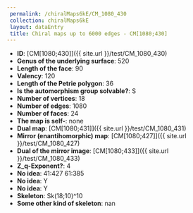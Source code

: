 ```yaml
--- 
 permalink: /chiralMaps6kE/CM_1080_430 
 collection: chiralMaps6kE
 layout: dataEntry
 title: Chiral maps up to 6000 edges - CM[1080;430]
---
```


- **ID**: [CM[1080;430]]({{ site.url }}/test/CM_1080_430)
- **Genus of the underlying surface**: 520
- **Length of the face**: 90
- **Valency**: 120
- **Length of the Petrie polygon**: 36
- **Is the automorphism group solvable?**: S
- **Number of vertices**: 18
- **Number of edges**: 1080
- **Number of faces**: 24
- **The map is self-**: none
- **Dual map**: [CM[1080;431]]({{ site.url }}/test/CM_1080_431)
- **Mirror (enantihomorphic) map**: [CM[1080;427]]({{ site.url }}/test/CM_1080_427)
- **Dual of the mirror image**: [CM[1080;433]]({{ site.url }}/test/CM_1080_433)
- **Z_q-Exponent?**: 4
- **No idea**:  41:427 61:385
- **No idea**: Y
- **No idea**: Y
- **Skeleton**: Sk(18;10)^10
- **Some other kind of skeleton**: nan
